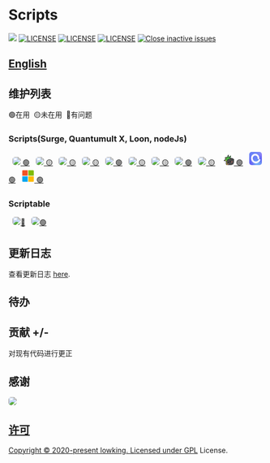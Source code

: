 # Scripts
![](https://img.shields.io/badge/license-GPL-blueviolet.svg)
[![LICENSE](https://img.shields.io/badge/license-Anti%20996-blue.svg)](https://github.com/996icu/996.ICU/blob/master/LICENSE)
[![LICENSE](https://img.shields.io/badge/感谢-Orz3的图标-red.svg)](https://github.com/Orz-3)
[![LICENSE](https://img.shields.io/badge/感谢-58xinian的图标-red.svg)](https://github.com/58xinian)
[![Close inactive issues](https://github.com/lowking/Scripts/actions/workflows/close_inactive_issues.yml/badge.svg)](https://github.com/lowking/Scripts/actions/workflows/close_inactive_issues.yml)

## [English](https://github.com/lowking/Scripts/blob/master/README_en.MD)

## 维护列表
🟢在用&nbsp;&nbsp;🟡未在用&nbsp;&nbsp;🔴有问题
### Scripts(Surge, Quantumult X, Loon, nodeJs)
&nbsp;&nbsp;<a target="_blank" href="https://github.com/lowking/Scripts/blob/master/bilibili/bangumiMonitor.js"><img src="https://raw.githubusercontent.com/Orz-3/mini/master/Alpha/bilibili.png" style="border-radius: 5px;" width="5%">
🟢</a>
&nbsp;&nbsp;<a target="_blank" href="https://github.com/lowking/Scripts/blob/master/bilibili/privilegeReceive.js"><img src="https://raw.githubusercontent.com/lowking/Scripts/master/doc/icon/bilibiliBigVip.svg" style="border-radius: 5px;" width="5%">
🟡</a>
&nbsp;&nbsp;<a target="_blank" href="https://github.com/lowking/Scripts/blob/master/github/githubMonitor.js"><img src="https://github.githubassets.com/favicons/favicon-dark.svg" style="border-radius: 5px;" width="5%">
🟡</a>
&nbsp;&nbsp;<a target="_blank" href="https://github.com/lowking/Scripts/blob/master/douyu/yubaSign.js"><img src="https://raw.githubusercontent.com/Orz-3/mini/master/Color/douyu.png" style="border-radius: 5px;" width="5%">
🟡</a>
&nbsp;&nbsp;<a target="_blank" href="https://github.com/lowking/Scripts/blob/master/pupu/pupuCheckIn.js"><img src="https://raw.githubusercontent.com/lowking/Scripts/master/doc/icon/pupu.png" style="border-radius: 5px;" width="5%">
🟢</a>
&nbsp;&nbsp;<a target="_blank" href="https://github.com/lowking/Scripts/blob/master/QQPet/lkQQPet.js"><img src="https://github.com/58xinian/icon/raw/master/qqpet.png" style="border-radius: 5px;" width="5%">
🟡</a>
&nbsp;&nbsp;<a target="_blank" href="https://github.com/lowking/Scripts/blob/master/QQVip/qqVipCheckIn.js"><img src="https://raw.githubusercontent.com/Orz-3/mini/master/Color/qqvip.png" style="border-radius: 5px;" width="5%">
🟡</a>
&nbsp;&nbsp;<a target="_blank" href="https://github.com/lowking/Scripts/blob/master/sony/sonyClub.js"><img src="https://raw.githubusercontent.com/Orz-3/mini/master/Color/SONY.png" style="border-radius: 5px;" width="5%">
🟢</a>
&nbsp;&nbsp;<a target="_blank" href="https://github.com/lowking/Scripts/blob/master/weibo/weiboST.js"><img src="https://raw.githubusercontent.com/Orz-3/mini/master/Color/weibo.png" style="border-radius: 5px;" width="5%">
🟡</a>
&nbsp;&nbsp;<a target="_blank" href="https://github.com/lowking/Scripts/blob/master/hufini/hifiniSign.js"><img src="https://raw.githubusercontent.com/lowking/Scripts/master/doc/icon/hifinisignin-dark.png" style="border-radius: 5px;" width="5%">
🟢</a>
&nbsp;&nbsp;<a target="_blank" href="https://github.com/lowking/Scripts/blob/master/ali/aliYunPanCheckIn.js"><img src="https://raw.githubusercontent.com/lowking/Scripts/master/doc/icon/aliYunPan.png" style="border-radius: 5px;" width="5%">
🟢</a>
&nbsp;&nbsp;<a target="_blank" href="https://github.com/lowking/Scripts/blob/master/bing/bingPoint.js"><img src="https://raw.githubusercontent.com/lowking/Scripts/master/doc/icon/bingPoint.png" style="border-radius: 5px;" width="5%">
🟢</a>

### Scriptable
&nbsp;&nbsp;<a target="_blank" href="https://github.com/lowking/Scripts/blob/master/Scriptable/10086.js"><img src="https://raw.githubusercontent.com/Orz-3/mini/master/Color/10086.png" style="border-radius: 5px;" width="5%">🔴</a>
&nbsp;&nbsp;<a target="_blank" href="https://github.com/lowking/Scripts/blob/master/Scriptable/10000.js"><img src="https://raw.githubusercontent.com/Orz-3/mini/master/Color/10000.png" style="border-radius: 5px;" width="5%">🟢</a>

## 更新日志
查看更新日志 [here](https://github.com/lowking/Scripts/blob/master/CHANGELOGS.MD).

## 待办

## 贡献 +/-
对现有代码进行更正

## 感谢
<a target="_blank" href="https://jb.gg/OpenSourceSupport"><img src="https://resources.jetbrains.com/storage/products/company/brand/logos/jb_beam.svg" style="border-radius: 5px;" width="10%">

## 许可
Copyright © 2020-present lowking. Licensed under [GPL](https://github.com/lowking/Scripts/blob/master/LICENSE) License.

